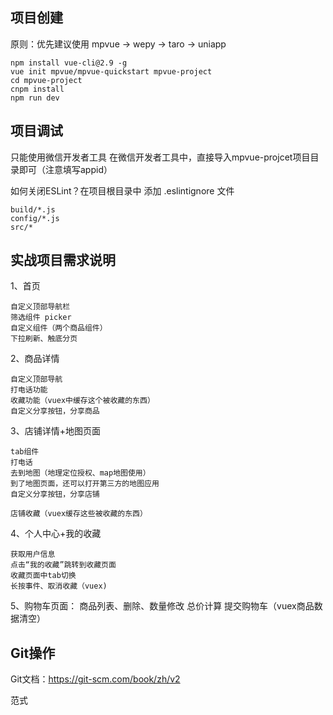 
## 项目创建

原则：优先建议使用 mpvue -> wepy -> taro -> uniapp

```
npm install vue-cli@2.9 -g
vue init mpvue/mpvue-quickstart mpvue-project
cd mpvue-project
cnpm install
npm run dev
```

## 项目调试

只能使用微信开发者工具
在微信开发者工具中，直接导入mpvue-projcet项目目录即可（注意填写appid）

如何关闭ESLint？在项目根目录中 添加 .eslintignore 文件
```
build/*.js
config/*.js
src/*

```


## 实战项目需求说明

1、首页

	自定义顶部导航栏
	筛选组件 picker
	自定义组件（两个商品组件）
	下拉刷新、触底分页

2、商品详情

	自定义顶部导航
	打电话功能
	收藏功能（vuex中缓存这个被收藏的东西）
	自定义分享按钮，分享商品

3、店铺详情+地图页面

	tab组件
	打电话
	去到地图（地理定位授权、map地图使用）
	到了地图页面，还可以打开第三方的地图应用
	自定义分享按钮，分享店铺

	店铺收藏（vuex缓存这些被收藏的东西）

4、个人中心+我的收藏

	获取用户信息
	点击“我的收藏”跳转到收藏页面
	收藏页面中tab切换
	长按事件、取消收藏（vuex)

5、购物车页面：
	商品列表、删除、数量修改
	总价计算
	提交购物车（vuex商品数据清空）


## Git操作

Git文档：https://git-scm.com/book/zh/v2

范式
